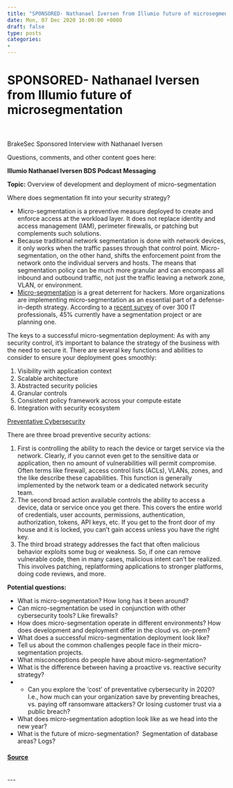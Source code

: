 ```yaml
---
title: "SPONSORED- Nathanael Iversen from Illumio future of microsegmentation"
date: Mon, 07 Dec 2020 16:00:00 +0000
draft: false
type: posts
categories: 
- 
---
```

# SPONSORED- Nathanael Iversen from Illumio future of microsegmentation

<br/>

<br/>
BrakeSec Sponsored Interview with Nathanael Iversen

Questions, comments, and other content goes here:

**Illumio Nathanael Iversen BDS Podcast Messaging**

**Topic:** Overview of development and deployment of micro-segmentation

Where does segmentation fit into your security strategy? 

-   Micro-segmentation is a preventive measure deployed to create and enforce access at the workload layer. It does not replace identity and access management (IAM), perimeter firewalls, or patching but complements such solutions.
-   Because traditional network segmentation is done with network devices, it only works when the traffic passes through that control point. Micro-segmentation, on the other hand, shifts the enforcement point from the network onto the individual servers and hosts. The means that segmentation policy can be much more granular and can encompass all inbound and outbound traffic, not just the traffic leaving a network zone, VLAN, or environment.
-   [Micro-segmentation](https://www.illumio.com/micro-segmentation) is a great deterrent for hackers. More organizations are implementing micro-segmentation as an essential part of a defense-in-depth strategy. According to a [recent survey](https://www.illumio.com/blog/data-center-cloud-segmentation-report) of over 300 IT professionals, 45% currently have a segmentation project or are planning one. 

The keys to a successful micro-segmentation deployment: As with any security control, it’s important to balance the strategy of the business with the need to secure it. There are several key functions and abilities to consider to ensure your deployment goes smoothly:

1.  Visibility with application context
2.  Scalable architecture 
3.  Abstracted security policies
4.  Granular controls 
5.  Consistent policy framework across your compute estate
6.  Integration with security ecosystem

[Preventative Cybersecurity](https://www.illumio.com/blog/reactive-or-preventive-security)

There are three broad preventive security actions:

1.  First is controlling the ability to reach the device or target service via the network. Clearly, if you cannot even get to the sensitive data or application, then no amount of vulnerabilities will permit compromise. Often terms like firewall, access control lists (ACLs), VLANs, zones, and the like describe these capabilities. This function is generally implemented by the network team or a dedicated network security team.
2.  The second broad action available controls the ability to access a device, data or service once you get there. This covers the entire world of credentials, user accounts, permissions, authentication, authorization, tokens, API keys, etc. If you get to the front door of my house and it is locked, you can’t gain access unless you have the right key.
3.  The third broad strategy addresses the fact that often malicious behavior exploits some bug or weakness. So, if one can remove vulnerable code, then in many cases, malicious intent can’t be realized. This involves patching, replatforming applications to stronger platforms, doing code reviews, and more.

**Potential questions:**

-   What is micro-segmentation? How long has it been around?
-   Can micro-segmentation be used in conjunction with other cybersecurity tools? Like firewalls? 
-   How does micro-segmentation operate in different environments? How does development and deployment differ in the cloud vs. on-prem?
-   What does a successful micro-segmentation deployment look like? 
-   Tell us about the common challenges people face in their micro-segmentation projects.
-   What misconceptions do people have about micro-segmentation?
-   What is the difference between having a proactive vs. reactive security strategy?
-   -   Can you explore the ‘cost’ of preventative cybersecurity in 2020? I.e., how much can your organization save by preventing breaches, vs. paying off ransomware attackers? Or losing customer trust via a public breach?
-   What does micro-segmentation adoption look like as we head into the new year?
-   What is the future of micro-segmentation?  Segmentation of database areas? Logs?

#### [Source](http://brakeingsecurity.com/sponsored-nathanael-iversen-from-illumio-future-of-microsegmentation)

<br/>
---
